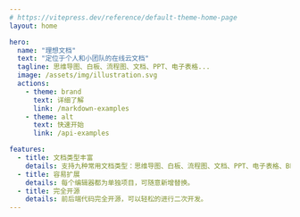 ```yaml
---
# https://vitepress.dev/reference/default-theme-home-page
layout: home

hero:
  name: "理想文档"
  text: "定位于个人和小团队的在线云文档"
  tagline: 思维导图、白板、流程图、文档、PPT、电子表格...
  image: /assets/img/illustration.svg
  actions:
    - theme: brand
      text: 详细了解
      link: /markdown-examples
    - theme: alt
      text: 快速开始
      link: /api-examples

features:
  - title: 文档类型丰富
    details: 支持九种常用文档类型：思维导图、白板、流程图、文档、PPT、电子表格、BPMN、笔记、Markdown。
  - title: 容易扩展
    details: 每个编辑器都为单独项目，可随意新增替换。
  - title: 完全开源
    details: 前后端代码完全开源，可以轻松的进行二次开发。
---
```

